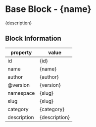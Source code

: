 # Base Block - {name}
{description}

## Block Information
| property | value |
|-|-|
| id | {id} |
| name | {name} |
| author | {author} |
| @version | {version} |
| namespace | {slug} |
| slug | {slug} |
| category | {category} |
| description | {description} |